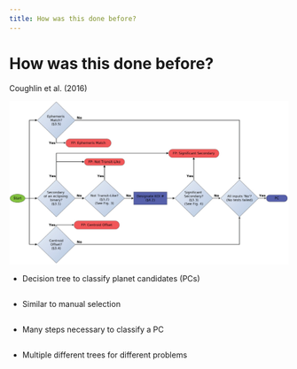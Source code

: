 ```yaml
---
title: How was this done before?
---
```


# How was this done before?

Coughlin et al. (2016)

<div class="grid grid-cols-3 justify-center justify-items-center items-start">
<div class="col-span-2 self-center">
  <img src="/images/decision_tree.png" class="max-h-80 shadow-xl" />
</div>
<div class="list ml-5">

* Decision tree to classify planet candidates (PCs)
* Similar to manual selection
* Many steps necessary to classify a PC
* Multiple different trees for different problems

</div>
</div>

<style>

  .list li{
    margin-bottom: 1.8rem !important;
  }
  .not-active {
    opacity: 20%;
}
</style>

<!--
- Ephemeris Matching: Detecting FPs by comparing the signal to other measured signals
-->

